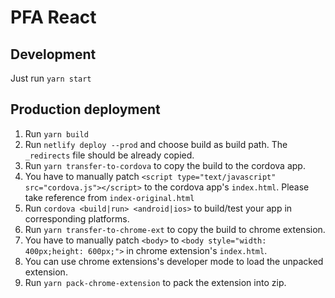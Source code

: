 # PFA React

## Development
Just run `yarn start`

## Production deployment
1. Run `yarn build`
2. Run `netlify deploy --prod` and choose build as build path. The `_redirects` file should be already copied.
3. Run `yarn transfer-to-cordova` to copy the build to the cordova app.
4. You have to manually patch `<script type="text/javascript" src="cordova.js"></script>` to the cordova app's 
   `index.html`. 
   Please take reference from `index-original.html`
5. Run `cordova <build|run> <android|ios>` to build/test your app in corresponding platforms.
6. Run `yarn transfer-to-chrome-ext` to copy the build to chrome extension.
7. You have to manually patch `<body>` to `<body style="width: 400px;height: 600px;">` in chrome extension's 
   `index.html`.
8. You can use chrome extensions's developer mode to load the unpacked extension.
9. Run `yarn pack-chrome-extension` to pack the extension into zip.